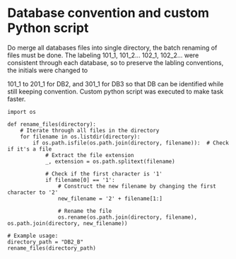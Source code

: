 # Database convention and custom Python script
Do merge all databases files into single directory, the batch renaming of files must be done.
The labeling 101_1, 101_2... 102_1, 102_2... were consistent through each database, so to preserve the labling conventions,
the initials were changed to

101_1 to 201_1 for DB2, and 301_1 for DB3 so that DB can be identified while still keeping convention.
Custom python script was executed to make task faster.

```
import os

def rename_files(directory):
    # Iterate through all files in the directory
    for filename in os.listdir(directory):
        if os.path.isfile(os.path.join(directory, filename)):  # Check if it's a file
            # Extract the file extension
            _, extension = os.path.splitext(filename)
            
            # Check if the first character is '1'
            if filename[0] == '1':
                # Construct the new filename by changing the first character to '2'
                new_filename = '2' + filename[1:]
                
                # Rename the file
                os.rename(os.path.join(directory, filename), os.path.join(directory, new_filename))

# Example usage:
directory_path = "DB2_B"
rename_files(directory_path)

```
